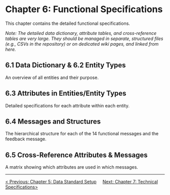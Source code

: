 # Chapter 6: Functional Specifications
This chapter contains the detailed functional specifications.

_Note: The detailed data dictionary, attribute tables, and cross-reference tables are very large. They should be managed in separate, structured files (e.g., CSVs in the repository) or on dedicated wiki pages, and linked from here._

## 6.1 Data Dictionary & 6.2 Entity Types
An overview of all entities and their purpose.

## 6.3 Attributes in Entities/Entity Types
Detailed specifications for each attribute within each entity.

## 6.4 Messages and Structures
The hierarchical structure for each of the 14 functional messages and the feedback message.

## 6.5 Cross-Reference Attributes & Messages
A matrix showing which attributes are used in which messages.


---
[< Previous: Chapter 5: Data Standard Setup](chapter-5-data-standard-setup.md)     [Next: Chapter 7: Technical Specifications>](chapter-7-tech-specs.md)